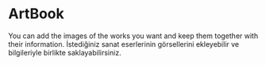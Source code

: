 # ArtBook
You can add the images of the works you want and keep them together with their information.
İstediğiniz sanat eserlerinin görsellerini ekleyebilir ve bilgileriyle birlikte saklayabilirsiniz.

